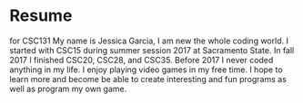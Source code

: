 # Resume
for CSC131
My name is Jessica Garcia, I am new the whole coding world. I started with CSC15 during summer session 2017 at Sacramento State.
In fall 2017 I finished CSC20, CSC28, and CSC35. Before 2017 I never coded anything in my life. I enjoy playing video games in my free time.
I hope to learn more and become be able to create interesting and fun programs as well as program my own game.
